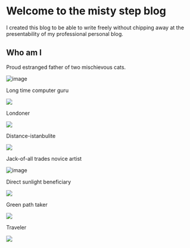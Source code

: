 # Welcome to the misty step blog

I created this blog to be able to write freely without chipping away at the presentability of my professional personal blog.

## Who am I

Proud estranged father of two mischievous cats.

![image](https://github.com/user-attachments/assets/1ef54cdd-3952-4b68-a29b-3d036451cf19)

Long time computer guru

![](https://github.com/user-attachments/assets/a819dc94-61c9-4fdb-8dea-a2e013b3399f)

Londoner

![](https://github.com/user-attachments/assets/e8a766b5-2a97-4d2c-805f-fac0429bd97c)

Distance-istanbulite

![](https://github.com/user-attachments/assets/afa993f6-a72c-4e4e-96ab-9b3e1b6062ab)

Jack-of-all trades novice artist

![image](https://github.com/user-attachments/assets/12427c08-1244-4cfe-b3ea-e7c7b53a2c24)

<!-- ![](https://github.com/user-attachments/assets/d6f26778-9fec-4be7-98fe-61639628a5ad) -->

Direct sunlight beneficiary

![](https://github.com/user-attachments/assets/0416ecbc-eb82-41dd-b3cb-9996022f9a9a)

Green path taker

![](https://github.com/user-attachments/assets/bb73e92e-4d12-4894-8aed-3bb4494a54b3)

Traveler

![](https://github.com/user-attachments/assets/35217638-4702-4cba-82f8-e3493c40489a)



